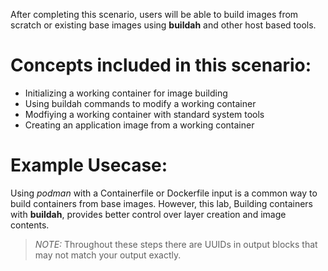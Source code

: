 After completing this scenario, users will be able to build images from scratch or existing base images using **buildah** and other host based tools.

# Concepts included in this scenario:
* Initializing a working container for image building
* Using buildah commands to modify a working container
* Modfiying a working container with standard system tools
* Creating an application image from a working container

# Example Usecase:
Using *podman* with a Containerfile or Dockerfile input is a common way to build containers from base images. However, this lab, Building containers with **buildah**, provides better control over layer creation and image contents.

> _NOTE:_ Throughout these steps there are UUIDs in output blocks that may not match your output exactly.
